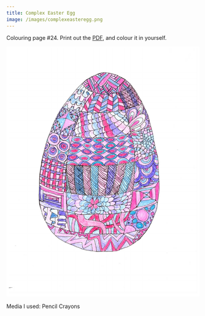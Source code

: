 ```yaml
---
title: Complex Easter Egg
image: /images/complexeasteregg.png
---
```

Colouring page #24. Print out the [PDF], and colour it in yourself.

![png]

Media I used: Pencil Crayons

[png]: /images/complexeasteregg.png
[PDF]: /images/complexeasteregg.pdf
